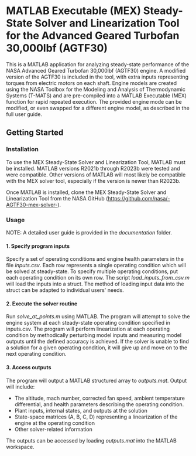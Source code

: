 # MATLAB Executable (MEX) Steady-State Solver and Linearization Tool for the Advanced Geared Turbofan 30,000lbf (AGTF30)

This is a MATLAB application for analyzing steady-state performance of the NASA Advanced Geared Turbofan 30,000lbf (AGTF30) engine. A modified version of the AGTF30 is included in the tool, with extra inputs representing torques from electric motors on each shaft. Engine models are created using the NASA Toolbox for the Modeling and Analysis of Thermodynamic Systems (T-MATS) and are pre-compiled into a MATLAB Executable (MEX) function for rapid repeated execution. The provided engine mode can be modified, or even swapped for a different engine model, as described in the full user guide.

## Getting Started

### Installation
To use the MEX Steady-State Solver and Linearization Tool, MATLAB must be installed. MATLAB versions R2021b through R2023b were tested and were compatible. Other versions of MATLAB will most likely be compatible with the MEX solver tool, especially if the version is newer than R2023b. 

Once MATLAB is installed, clone the MEX Steady-State Solver and Linearization Tool from the NASA GitHub (https://github.com/nasa/-AGTF30-mex-solver-).


### Usage

NOTE: A detailed user guide is provided in the *documentation* folder.

#### 1. Specify program inputs
Specify a set of operating conditions and engine health parameters in the file *inputs.csv*. Each row represents a single operating condition which will be solved at steady-state. To specify multiple operating conditions, put each operating condition on its own row. The script *load_inputs_from_csv.m* will load the inputs into a struct. The method of loading input data into the struct can be adapted to individual users' needs.

#### 2. Execute the solver routine
Run *solve_at_points.m* using MATLAB. The program will attempt to solve the engine system at each steady-state operating condition specified in inputs.csv.  The program will perform linearization at each operating condition by methodically perturbing model inputs and measuring model outputs until the defined accuracy is achieved. If the solver is unable to find a solution for a given operating condition, it will give up and move on to the next operating condition.

#### 3. Access outputs
The program will output a MATLAB structured array to *outputs.mat*. Output will include:

- The altitude, mach number, corrected fan speed, ambient temperature differential, and health parameters describing the operating condition.
- Plant inputs, internal states, and outputs at the solution
- State-space matrices (A, B, C, D) representing a linearization of the engine at the operating condition
- Other solver-related information

The outputs can be accessed by loading *outputs.mat* into the MATLAB workspace.